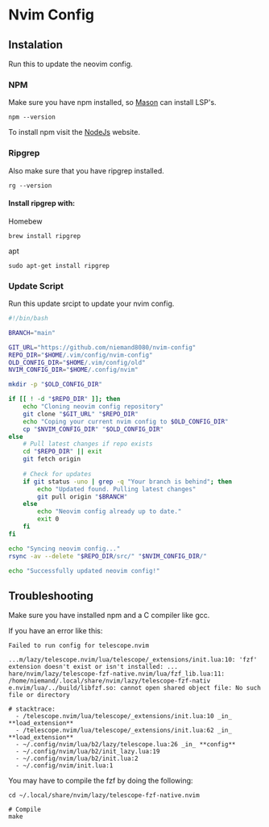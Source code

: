 # Nvim Config

## Instalation

Run this to update the neovim config.

### NPM

Make sure you have npm installed, so [Mason](https://github.com/williamboman/mason.nvim) can install LSP's.

```
npm --version
```

To install npm visit the [NodeJs](https://nodejs.org/en/download) website.

### Ripgrep
Also make sure that you have ripgrep installed.

```
rg --version
```
#### Install ripgrep with:

Homebew
```
brew install ripgrep
```

apt
```
sudo apt-get install ripgrep
```

### Update Script

Run this update srcipt to update your nvim config.

```bash
#!/bin/bash

BRANCH="main"

GIT_URL="https://github.com/niemand8080/nvim-config"
REPO_DIR="$HOME/.vim/config/nvim-config"
OLD_CONFIG_DIR="$HOME/.vim/config/old"
NVIM_CONFIG_DIR="$HOME/.config/nvim"

mkdir -p "$OLD_CONFIG_DIR"

if [[ ! -d "$REPO_DIR" ]]; then
    echo "Cloning neovim config repository"
    git clone "$GIT_URL" "$REPO_DIR"
    echo "Coping your current nvim config to $OLD_CONFIG_DIR" 
    cp "$NVIM_CONFIG_DIR" "$OLD_CONFIG_DIR"
else
    # Pull latest changes if repo exists
    cd "$REPO_DIR" || exit
    git fetch origin
    
    # Check for updates
    if git status -uno | grep -q "Your branch is behind"; then
        echo "Updated found. Pulling latest changes"
        git pull origin "$BRANCH"
    else 
        echo "Neovim config already up to date."
        exit 0
    fi
fi

echo "Syncing neovim config..."
rsync -av --delete "$REPO_DIR/src/" "$NVIM_CONFIG_DIR/"

echo "Successfully updated neovim config!"
```

## Troubleshooting

Make sure you have installed npm and a C compiler like gcc.

If you have an error like this:

```error
Failed to run config for telescope.nvim

...m/lazy/telescope.nvim/lua/telescope/_extensions/init.lua:10: 'fzf' extension doesn't exist or isn't installed: ...
hare/nvim/lazy/telescope-fzf-native.nvim/lua/fzf_lib.lua:11: /home/niemand/.local/share/nvim/lazy/telescope-fzf-nativ
e.nvim/lua/../build/libfzf.so: cannot open shared object file: No such file or directory

# stacktrace:
  - /telescope.nvim/lua/telescope/_extensions/init.lua:10 _in_ **load_extension**
  - /telescope.nvim/lua/telescope/_extensions/init.lua:62 _in_ **load_extension**
  - ~/.config/nvim/lua/b2/lazy/telescope.lua:26 _in_ **config**
  - ~/.config/nvim/lua/b2/init_lazy.lua:19
  - ~/.config/nvim/lua/b2/init.lua:2
  - ~/.config/nvim/init.lua:1
```

You may have to compile the fzf by doing the following:

```
cd ~/.local/share/nvim/lazy/telescope-fzf-native.nvim

# Compile
make
```
